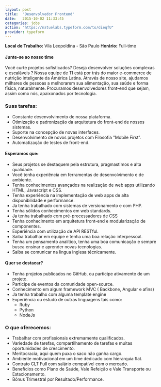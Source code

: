 ```yaml
---
layout: post
title:  "Desenvolvedor Frontend"
date:   2015-10-02 11:33:45
categories: jobs
action: "https://natuelabs.typeform.com/to/dieqfU"
provider: typeform
---
```


**Local de Trabalho:** Vila Leopoldina - São Paulo
**Horário:** Full-time

#### Junte-se ao nosso time
Você curte projetos sofisticados? Deseja desenvolver soluções complexas e escaláveis ?
Nossa equipe de TI está por trás do maior e-commerce de nutrição inteligente da América Latina.
Através de nosso site, ajudamos milhares de pessoas a melhorarem sua alimentação, sua saúde e forma física, naturalmente.
Procuramos desenvolvedores front-end que sejam, assim como nós, apaixonados por tecnologia.

### Suas tarefas:
- Constante desenvolvimento de nossa plataforma.
- Otimização e padronização da arquitetura do front-end de nossos sistemas.
- Suporte na concepção de novas interfaces.
- Desenvolvimento de novos projetos com Filosofia "Mobile First".
- Automatização de testes de front-end.

#### Esperamos que:
- Seus projetos se destaquem pela estrutura, pragmastimos e alta qualidade.
- Você tenha experiência em ferramentas de desenvolvimento e de ambiente.
- Tenha conhecimentos avançados na realização de web apps utilizando HTML, Javascript e CSS.
- Tenha experiência na implementação de web apps de alta disponibilidade e performance.
- Ja tenha trabalhado com sistemas de versionamento e com PHP.
- Tenha sólidos conhecimentos em web standards.
- Ja tenha trabalhado com pré-processadores de CSS
- Tenha conhecimento em arquitetura front-end e modularização de componentes.
- Experiência com utilização de API RESTful.
- Saiba trabalhar em equipe e tenha uma boa relação interpessoal.
- Tenha um pensamento analítico, tenha uma boa comunicação e sempre busca ensinar e aprender novas tecnologias.
- Saiba se comunicar na língua inglesa técnicamente.

#### Quer se destacar?
- Tenha projetos publicados no GitHub, ou participe ativamente de um projeto.
- Participe de eventos da comunidade open-source.
- Conhecimento em algum framework MVC ( Backbone, Angular e afins)
- Ja tenha trabalho com alguma template engine
- Experiência ou estudo de outras linguagens tais como:
    - Ruby
    - Python
    - NodeJs

### O que oferecemos:
- Trabalhar com profissionais extremamente qualificados.
- Variedade de tarefas, compartilhamento de tarefas e muitas oportunidades de crescimento.
- Meritocracia, aqui quem puxa o saco não ganha cargo.
- Ambiente motivacional em um time dedicado com hierarquia flat.
- Contrato CLT Full com salário compatível com o mercado.
- Benefícios como Plano de Saúde, Vale Refeição e Vale Transporte ou Estacionamento.
- Bônus Trimestral por Resultado/Performance.